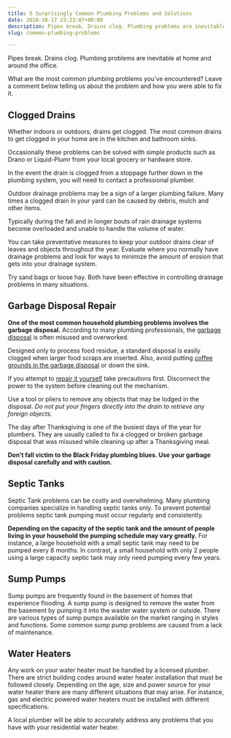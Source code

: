 ```yaml
---
title: 5 Surprisingly Common Plumbing Problems and Solutions
date: 2018-10-17 23:23:07+00:00
description: Pipes break. Drains clog. Plumbing problems are inevitable at home and around the office. What are the most common plumbing problems you've encountered?
slug: common-plumbing-problems

---
```


Pipes break. Drains clog. Plumbing problems are inevitable at home and around the office.

What are the most common plumbing problems you’ve encountered? Leave a comment below telling us about the problem and how you were able to fix it.



## Clogged Drains



Whether indoors or outdoors, drains get clogged. The most common drains to get clogged in your home are in the kitchen and bathroom sinks. 

Occasionally these problems can be solved with simple products such as Drano or Liquid-Plumr from your local grocery or hardware store. 

In the event the drain is clogged from a stoppage further down in the plumbing system, you will need to contact a professional plumber.

Outdoor drainage problems may be a sign of a larger plumbing failure. Many times a clogged drain in your yard can be caused by debris, mulch and other items. 

Typically during the fall and in longer bouts of rain drainage systems become overloaded and unable to handle the volume of water. 

You can take preventative measures to keep your outdoor drains clear of leaves and objects throughout the year. Evaluate where you normally have drainage problems and look for ways to minimize the amount of erosion that gets into your drainage system. 

Try sand bags or loose hay. Both have been effective in controlling drainage problems in many situations.



## Garbage Disposal Repair



**One of the most common household plumbing problems involves the garbage disposal.** According to many plumbing professionals, the [garbage disposal](https://www.doorwaysmagazine.com/editors-choice-best-garbage-disposal/) is often misused and overworked. 

Designed only to process food residue, a standard disposal is easily clogged when larger food scraps are inserted. Also, avoid putting [coffee grounds in the garbage disposal](https://www.doorwaysmagazine.com/coffee-grounds-garbage-disposal/) or down the sink.

If you attempt to [repair it yourself](https://www.doorwaysmagazine.com/garbage-disposal-humming-but-not-working/) take precautions first. Disconnect the power to the system before cleaning out the mechanism. 

Use a tool or pliers to remove any objects that may be lodged in the disposal. _Do not put your fingers directly into the drain to retrieve any foreign objects._

The day after Thanksgiving is one of the busiest days of the year for plumbers. They are usually called to fix a clogged or broken garbage disposal that was misused while cleaning up after a Thanksgiving meal. 

**Don’t fall victim to the Black Friday plumbing blues. Use your garbage disposal carefully and with caution.**



## Septic Tanks



Septic Tank problems can be costly and overwhelming. Many plumbing companies specialize in handling septic tanks only. To prevent potential problems septic tank pumping must occur regularly and consistently.

**Depending on the capacity of the septic tank and the amount of people living in your household the pumping schedule may vary greatly.** For instance, a large household with a small septic tank may need to be pumped every 8 months. In contrast, a small household with only 2 people using a large capacity septic tank may only need pumping every few years.



## Sump Pumps



Sump pumps are frequently found in the basement of homes that experience flooding. A sump pump is designed to remove the water from the basement by pumping it into the waster water system or outside. There are various types of sump pumps available on the market ranging in styles and functions. Some common sump pump problems are caused from a lack of maintenance.



## Water Heaters



Any work on your water heater must be handled by a licensed plumber. There are strict building codes around water heater installation that must be followed closely. Depending on the age, size and power source for your water heater there are many different situations that may arise. For instance, gas and electric powered water heaters must be installed with different specifications. 

A local plumber will be able to accurately address any problems that you have with your residential water heater.



